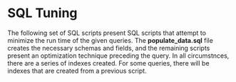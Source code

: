 # SQL Tuning

The following set of SQL scripts present SQL scripts that attempt to minimize the run time of the given queries. The **populate_data.sql** file creates the necessary schemas and fields, and the remaining scripts present an optimization technique preceding the query. In all circumstnces, there are a series of indexes created. For some queries, there will be indexes that are created from a previous script. 